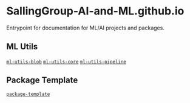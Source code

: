 # SallingGroup-AI-and-ML.github.io
Entrypoint for documentation for ML/AI projects and packages.

## ML Utils
[`ml-utils-blob`](https://SallingGroup-AI-and-ML.github.io/ml-utils-blob)
[`ml-utils-core`](https://SallingGroup-AI-and-ML.github.io/ml-utils-core)
[`ml-utils-pipeline`](https://SallingGroup-AI-and-ML.github.io/ml-utils-pipeline)

## Package Template
[`package-template`](https://SallingGroup-AI-and-ML.github.io/package-template)

